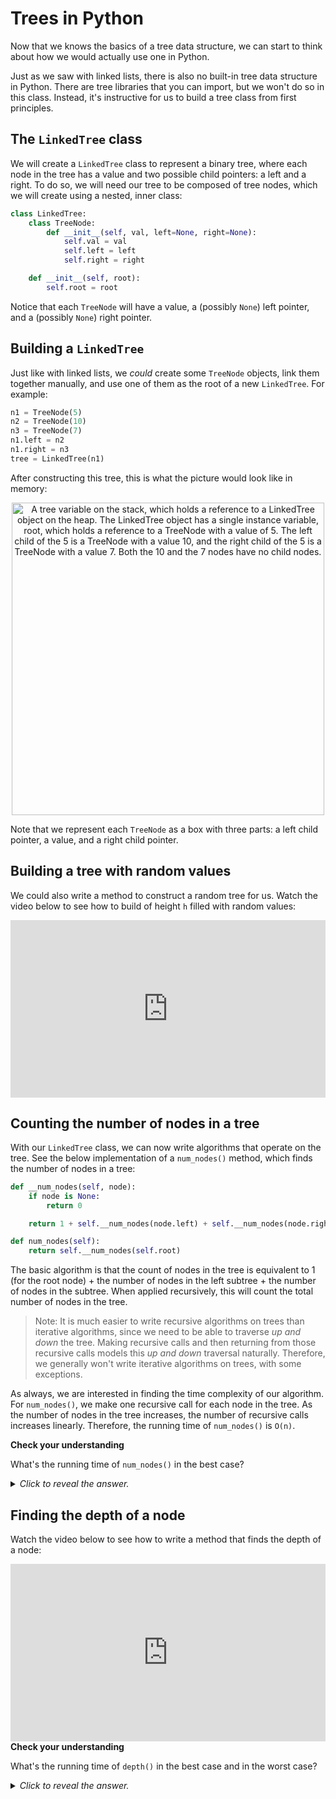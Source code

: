 # Trees in Python

Now that we knows the basics of a tree data structure, we can start to think about how we would actually use one in Python.

Just as we saw with linked lists, there is also no built-in tree data structure in Python. There are tree libraries that you can import, but we won't do so in this class. Instead, it's instructive for us to build a tree class from first principles.

## The `LinkedTree` class

We will create a `LinkedTree` class to represent a binary tree, where each node in the tree has a value and two possible child pointers: a left and a right. To do so, we will need our tree to be composed of tree nodes, which we will create using a nested, inner class:

```python
class LinkedTree:
    class TreeNode:
        def __init__(self, val, left=None, right=None):
            self.val = val
            self.left = left
            self.right = right

    def __init__(self, root):
        self.root = root
```

Notice that each `TreeNode` will have a value, a (possibly `None`) left pointer, and a (possibly `None`) right pointer.

## Building a `LinkedTree`

Just like with linked lists, we *could* create some `TreeNode` objects, link them together manually, and use one of them as the root of a new `LinkedTree`. For example:

```python
n1 = TreeNode(5)
n2 = TreeNode(10)
n3 = TreeNode(7)
n1.left = n2
n1.right = n3
tree = LinkedTree(n1)
```

After constructing this tree, this is what the picture would look like in memory:

<center>
<img src="/images/week-08/linked-tree.png"
    class="center"
    alt="A tree variable on the stack, which holds a reference to a LinkedTree object on the heap. The LinkedTree object has a single instance variable, root, which holds a reference to a TreeNode with a value of 5. The left child of the 5 is a TreeNode with a value 10, and the right child of the 5 is a TreeNode with a value 7. Both the 10 and the 7 nodes have no child nodes."
    style="width:500px;" />
</center>

Note that we represent each `TreeNode` as a box with three parts: a left child pointer, a value, and a right child pointer.

## Building a tree with random values

We could also write a method to construct a random tree for us. Watch the video below to see how to build of height `h` filled with random values:

<div
  style="position: relative; padding-bottom: 56.25%; height: 0;">
  <iframe
    src="https://www.youtube.com/embed/Jh5jEwa0x9w"
    title="YouTube video player"
    frameborder="0"
    allow="accelerometer; autoplay; clipboard-write; encrypted-media; gyroscope; picture-in-picture"
    allowfullscreen
    style="position: absolute; top: 0; left: 0; width: 100%; height: 100%;">
  </iframe>
</div>

## Counting the number of nodes in a tree

With our `LinkedTree` class, we can now write algorithms that operate on the tree. See the below implementation of a `num_nodes()` method, which finds the number of nodes in a tree:

```python
def __num_nodes(self, node):
    if node is None:
        return 0

    return 1 + self.__num_nodes(node.left) + self.__num_nodes(node.right)

def num_nodes(self):
    return self.__num_nodes(self.root)
```

The basic algorithm is that the count of nodes in the tree is equivalent to 1 (for the root node) + the number of nodes in the left subtree + the number of nodes in the subtree. When applied recursively, this will count the total number of nodes in the tree.

> Note: It is much easier to write recursive algorithms on trees than iterative algorithms, since we need to be able to traverse *up and down* the tree. Making recursive calls and then returning from those recursive calls models this *up and down* traversal naturally. Therefore, we generally won't write iterative algorithms on trees, with some exceptions.

As always, we are interested in finding the time complexity of our algorithm. For `num_nodes()`, we make one recursive call for each node in the tree. As the number of nodes in the tree increases, the number of recursive calls increases linearly. Therefore, the running time of `num_nodes()` is `O(n)`.

<aside>
<b>Check your understanding</b>
<p>What's the running time of <code>num_nodes()</code> in the best case?</p>
<details>
<summary>
<i>Click to reveal the answer.</i>
</summary>
<p><b>Answer.</b> There is no distinction between the best, average, and worst cases for this algorithm. The algorithm only ever has one case: count the number of nodes in the tree.</p>
<p>Sometimes it is tempting to think something like "the best case is when the number of nodes in the tree is one -- then, it is an <code>O(1)</code> algorithm." However, remember that with big-O notation, we are only interested in analyzing the algorithm for very large sizes of <code>n</code>.</p>
</details>
</aside>

## Finding the depth of a node

Watch the video below to see how to write a method that finds the depth of a node:

<div
  style="position: relative; padding-bottom: 56.25%; height: 0;">
  <iframe
    src="https://www.youtube.com/embed/dsL5sJr0cso"
    title="YouTube video player"
    frameborder="0"
    allow="accelerometer; autoplay; clipboard-write; encrypted-media; gyroscope; picture-in-picture"
    allowfullscreen
    style="position: absolute; top: 0; left: 0; width: 100%; height: 100%;">
  </iframe>
</div>

<aside>
<b>Check your understanding</b>
<p>What's the running time of <code>depth()</code> in the best case and in the worst case?</p>
<details>
<summary>
<i>Click to reveal the answer.</i>
</summary>
<p><b>Answer.</b> Unlike with <code>num_nodes()</code> above, for <code>depth()</code> there <i>is</i> a distinction between the best case and worst case. The best case occurs when the node we are looking for is at the root of the tree, since in that case no recursive calls are needed and the method is <code>O(1)</code>. Notice that this case applies regardless of the number of nodes in the tree.</p>
<p>The worst case is when the node we are looking for is a last node in the tree that we inspect. In that case, we have made a recursive call for every node in the tree, and therefore it is <code>O(n)</code>.
</details>
</aside>
